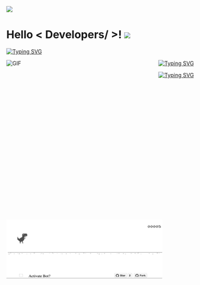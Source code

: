 ![](https://komarev.com/ghpvc/?username=jayshah19&style=plastic)

<h1> Hello < Developers/ >! <img src = "https://raw.githubusercontent.com/MartinHeinz/MartinHeinz/master/wave.gif" width = 30px> </h1>
<p align='center'>
</p>



[![Typing SVG](https://readme-typing-svg.herokuapp.com?font=Brush+Script+MT&size=40&duration=1400&color=0000FF&multiline=true&width=200&height=190&lines=Welcome;Howdy;Hola;Bonjour;Greetings)](https://git.io/typing-svg)

<!--
============
[![Typing SVG](https://readme-typing-svg.herokuapp.com?font=Architects+Daughter&color=FF4500&size=30&lines=It's+Jay+Shah!;MERN+Developer;Full+Stack+Developer;Python+Developer;AND;AI+And+Blockchain+Enthusiastic)](https://git.io/typing-svg)
============
-->
<img align="left" alt="GIF" src="https://github.com/abhisheknaiidu/abhisheknaiidu/blob/master/code.gif?raw=true" width="400" height="420" />
  
[![Typing SVG](https://readme-typing-svg.herokuapp.com?size=60&vCenter=true&height=100&font=Oswald&duration=9000&color=F83D1B&nbsp;&lines=Its+Jay+Shah)](https://git.io/typing-svg)


[![Typing SVG](https://readme-typing-svg.herokuapp.com?size=50&vCenter=true&height=90&font=Oswald&duration=3000&color=D22382&nbsp;&lines=A+Python+Developer;A+MERN+Developer;Full+Stack+Developer;AND;AI+%26+Blockchain+Enthusiastic)](https://git.io/typing-svg)
  

<!--
============
**jayshah19/jayshah19** is a ✨ _special_ ✨ repository because its `README.md` (this file) appears on your GitHub profile.

Here are some ideas to get you started:

- 🔭 I’m currently working on ...
- 🌱 I’m currently learning ...
- 👯 I’m looking to collaborate on ...
- 🤔 I’m looking for help with ...
- 💬 Ask me about ...
- 📫 How to reach me: ...
- 😄 Pronouns: ...
- ⚡ Fun fact: ...
============
-->

<!--
============
![alt text]([[https://www.savepng.com/png/40530/](https://www.savepng.com/png/40530/)](https://www.savepng.com/png/40530/))
============
-->

<img src="https://github.com/jayshah19/Resource/blob/main/t-rex-runner-bot.gif" width="410" height="155"/>



<!--
![](https://github.com/jayshah19/Resource/blob/main/t-rex-runner-bot.gif =250x250)



![Jokes Card](https://readme-jokes.vercel.app/api?theme=tokyonight)

<a href="https://www.sigmatraffic.com?ref=131206">`</a>

-->

 <!-- 
  <h1> Motivational Quotes</h1>
<p align='left'>
</p>
  
 ![Quote](https://github-readme-quotes.herokuapp.com/quote?font=Gabrielle)

-->
